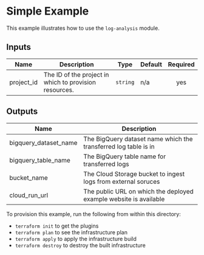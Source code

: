 # Simple Example

This example illustrates how to use the `log-analysis` module.

<!-- BEGINNING OF PRE-COMMIT-TERRAFORM DOCS HOOK -->
## Inputs

| Name | Description | Type | Default | Required |
|------|-------------|------|---------|:--------:|
| project\_id | The ID of the project in which to provision resources. | `string` | n/a | yes |

## Outputs

| Name | Description |
|------|-------------|
| bigquery\_dataset\_name | The BigQuery dataset name which the transferred log table is in |
| bigquery\_table\_name | The BigQuery table name for transferred logs |
| bucket\_name | The Cloud Storage bucket to ingest logs from external soruces |
| cloud\_run\_url | The public URL on which the deployed example website is available |

<!-- END OF PRE-COMMIT-TERRAFORM DOCS HOOK -->

To provision this example, run the following from within this directory:
- `terraform init` to get the plugins
- `terraform plan` to see the infrastructure plan
- `terraform apply` to apply the infrastructure build
- `terraform destroy` to destroy the built infrastructure
